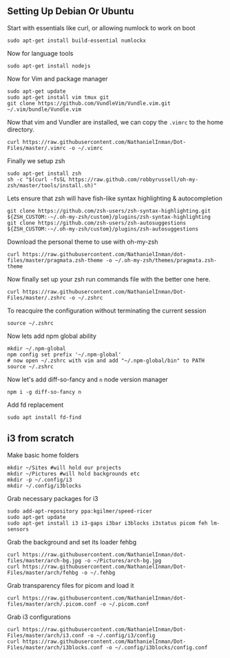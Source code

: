 ## Setting Up Debian Or Ubuntu
Start with essentials like curl, or allowing numlock to work on boot
```
sudo apt-get install build-essential numlockx
```
Now for language tools
```
sudo apt-get install nodejs
```
Now for Vim and package manager
```
sudo apt-get update
sudo apt-get install vim tmux git
git clone https://github.com/VundleVim/Vundle.vim.git ~/.vim/bundle/Vundle.vim
```
Now that vim and Vundler are installed, we can copy the `.vimrc` to the home directory.
```
curl https://raw.githubusercontent.com/NathanielInman/Dot-Files/master/.vimrc -o ~/.vimrc
```
Finally we setup zsh
```
sudo apt-get install zsh
sh -c "$(curl -fsSL https://raw.github.com/robbyrussell/oh-my-zsh/master/tools/install.sh)"
```
Lets ensure that zsh will have fish-like syntax highlighting & autocompletion
```
git clone https://github.com/zsh-users/zsh-syntax-highlighting.git ${ZSH_CUSTOM:-~/.oh-my-zsh/custom}/plugins/zsh-syntax-highlighting
git clone https://github.com/zsh-users/zsh-autosuggestions ${ZSH_CUSTOM:-~/.oh-my-zsh/custom}/plugins/zsh-autosuggestions
```
Download the personal theme to use with oh-my-zsh
```
curl https://raw.githubusercontent.com/NathanielInman/dot-files/master/pragmata.zsh-theme -o ~/.oh-my-zsh/themes/pragmata.zsh-theme
```
Now finally set up your zsh run commands file with the better one here.
```
curl https://raw.githubusercontent.com/NathanielInman/Dot-Files/master/.zshrc -o ~/.zshrc
```
To reacquire the configuration without terminating the current session
```
source ~/.zshrc
```
Now lets add npm global ability
```
mkdir ~/.npm-global
npm config set prefix '~/.npm-global'
# now open ~/.zshrc with vim and add "~/.npm-global/bin" to PATH
source ~/.zshrc
```
Now let's add diff-so-fancy and `n` node version manager
```
npm i -g diff-so-fancy n
```
Add fd replacement
```
sudo apt install fd-find
```
## i3 from scratch
Make basic home folders
```
mkdir ~/Sites #will hold our projects
mkdir ~/Pictures #will hold backgrounds etc
mkdir -p ~/.config/i3
mkdir ~/.config/i3blocks
```
Grab necessary packages for i3
```
sudo add-apt-repository ppa:kgilmer/speed-ricer
sudo apt-get update
sudo apt-get install i3 i3-gaps i3bar i3blocks i3status picom feh lm-sensors
```
Grab the background and set its loader fehbg
```
curl https://raw.githubusercontent.com/NathanielInman/dot-files/master/arch-bg.jpg -o ~/Pictures/arch-bg.jpg
curl https://raw.githubusercontent.com/NathanielInman/Dot-Files/master/arch/fehbg -o ~/.fehbg
```
Grab transparency files for picom and load it
```
curl https://raw.githubusercontent.com/NathanielInman/dot-files/master/arch/.picom.conf -o ~/.picom.conf
```
Grab i3 configurations
```
curl https://raw.githubusercontent.com/NathanielInman/Dot-Files/master/arch/i3.conf -o ~/.config/i3/config
curl https://raw.githubusercontent.com/NathanielInman/Dot-Files/master/arch/i3blocks.conf -o ~/.config/i3blocks/config.conf
```
